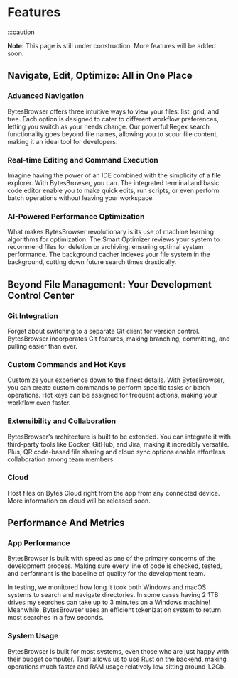 
# Features

:::caution

**Note:** This page is still under construction. More features will be added soon.


## Navigate, Edit, Optimize: All in One Place

### Advanced Navigation

BytesBrowser offers three intuitive ways to view your files: list, grid, and tree. Each option is designed to cater to different workflow preferences, letting you switch as your needs change. Our powerful Regex search functionality goes beyond file names, allowing you to scour file content, making it an ideal tool for developers.

### Real-time Editing and Command Execution

Imagine having the power of an IDE combined with the simplicity of a file explorer. With BytesBrowser, you can. The integrated terminal and basic code editor enable you to make quick edits, run scripts, or even perform batch operations without leaving your workspace.

### AI-Powered Performance Optimization

What makes BytesBrowser revolutionary is its use of machine learning algorithms for optimization. The Smart Optimizer reviews your system to recommend files for deletion or archiving, ensuring optimal system performance. The background cacher indexes your file system in the background, cutting down future search times drastically. 

## Beyond File Management: Your Development Control Center

### Git Integration

Forget about switching to a separate Git client for version control. BytesBrowser incorporates Git features, making branching, committing, and pulling easier than ever.

### Custom Commands and Hot Keys

Customize your experience down to the finest details. With BytesBrowser, you can create custom commands to perform specific tasks or batch operations. Hot keys can be assigned for frequent actions, making your workflow even faster.

### Extensibility and Collaboration

BytesBrowser’s architecture is built to be extended. You can integrate it with third-party tools like Docker, GitHub, and Jira, making it incredibly versatile. Plus, QR code-based file sharing and cloud sync options enable effortless collaboration among team members.

### Cloud

Host files on Bytes Cloud right from the app from any connected device. More information on cloud will be released soon.

## Performance And Metrics

### App Performance

BytesBrowser is built with speed as one of the primary concerns of the development process. Making sure every line of code is checked, tested, and performant is the baseline of quality for the development team.

In testing, we monitored how long it took both Windows and macOS systems to search and navigate directories. In some cases having 2 1TB drives my searches can take up to 3 minutes on a Windows machine! Meanwhile, BytesBrowser uses an efficient tokenization system to return most searches in a few seconds.

### System Usage

BytesBrowser is built for most systems, even those who are just happy with their budget computer. Tauri allows us to use Rust on the backend, making operations much faster and RAM usage relatively low sitting around 1.2Gb.